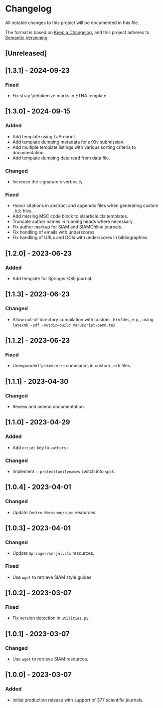 # Changelog

All notable changes to this project will be documented in this file.

The format is based on [Keep a Changelog](https://keepachangelog.com/en/1.0.0/),
and this project adheres to [Semantic Versioning](https://semver.org/spec/v2.0.0.html).

## [Unreleased]

## [1.3.1] - 2024-09-23
### Fixed
- Fix stray \detokenize marks in ETNA template.

## [1.3.0] - 2024-09-15
### Added
- Add template using LaPreprint.
- Add template dumping metadata for arXiv submission.
- Add multiple template listings with various sorting criteria to documentation.
- Add template dumping data read from data file.
### Changed
- Increase the signature's verbosity.
### Fixed
- Honor citations in abstract and appendix files when generating custom `.bib` files.
- Add missing MSC code block to elsarticle.cls templates.
- Truncate author names in running heads where necessary.
- Fix author markup for SIAM and SIAMOnline journals.
- Fix handling of emails with underscores.
- Fix handling of URLs and DOIs with underscores in bibliographies.

## [1.2.0] - 2023-06-23
### Added
- Add template for Springer CSE journal.

## [1.1.3] - 2023-06-23
### Changed
- Allow out-of-directory compilation with custom `.bib` files, e.g., using `latexmk -pdf -outdir=build manuscript-pamm.tex`.

## [1.1.2] - 2023-06-23
### Fixed
- Unexpanded `\detokenize` commands in custom `.bib` files.

## [1.1.1] - 2023-04-30
### Changed
- Review and amend documentation.

## [1.1.0] - 2023-04-29
### Added
- Add `orcid:` key to `authors:`.
### Changed
- Implement `--protectfamilynames` switch into `spbf`.

## [1.0.4] - 2023-04-01
### Changed
- Update `Centre Mersenne/ojmo` resources.

## [1.0.3] - 2023-04-01
### Changed
- Update `Springer/sn-jnl.cls` resources.
### Fixed
- Use `wget` to retrieve SIAM style guides.

## [1.0.2] - 2023-03-07
### Fixed
- Fix version detection in `utilities.py`.

## [1.0.1] - 2023-03-07
### Changed
- Use `wget` to retrieve SIAM resources.

## [1.0.0] - 2023-03-07
### Added
- Initial production release with support of 377 scientific journals.
